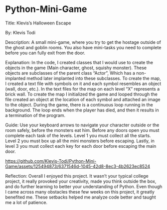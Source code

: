 # Python-Mini-Game
Title: Klevis’s Halloween Escape


By: Klevis Todi


Description: A small mini-game, where you try to get the hostage outside of the ghost and goblin rooms. You also have mini-tasks you need to complete before you can fully exit from the door.


Explanation: In the code, I created classes that I would use to create the objects in the game (Main character, ghost, squishy monster). These objects are subclasses of the parent class “Actor”, Which has a non-implanted method later implanted into these subclasses. To create the map, I created a text file with symbols on it and each symbol resembles an object (wall, door, etc.). In the text files for the map on each level “X” represents a brick wall. To create the map I initialized the game and looped through the file created an object at the location of each symbol and attached an image to the object. During the game, there is a continuous loop running in the background. The loop ends when the player has died, and then it results in a termination of the program.


Guide: Use your keyboard arrows to navigate your character outside or the room safely, before the monsters eat him. Before any doors open you must complete each task of the levels. Level 1 you must collect all the starts. Level 2 you must box up all the mini monsters before escaping. Lastly, in level 3 you must collect each key for each door before escaping the main door.



https://github.com/Klevis-Todi/Python-Mini-Game/assets/125494873/6371546d-1045-42d8-8ec3-4b2623ec8524


Reflection: Overall I enjoyed this project. It wasn’t your typical college project, it really provoked your creativity, made you think outside the box, and do further learning to better your understanding of Python. Even though I came across many obstacles these few weeks on this project, it greatly benefited me. These setbacks helped me analyze code better and taught me a lot of patience. 
